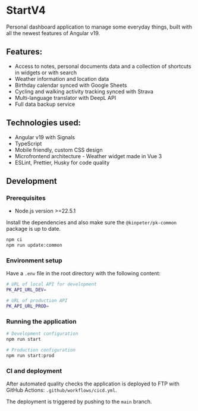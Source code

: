 # StartV4

Personal dashboard application to manage some everyday things, built with all the newest features of Angular v19.

## Features:

- Access to notes, personal documents data and a collection of shortcuts in widgets or with search
- Weather information and location data
- Birthday calendar synced with Google Sheets
- Cycling and walking activity tracking synced with Strava
- Multi-language translator with DeepL API
- Full data backup service

## Technologies used:

- Angular v19 with Signals
- TypeScript
- Mobile friendly, custom CSS design
- Microfrontend architecture - Weather widget made in Vue 3
- ESLint, Prettier, Husky for code quality

## Development

### Prerequisites

- Node.js version >=22.5.1

Install the dependencies and also make sure the `@kinpeter/pk-common` package is up to date.

```bash
npm ci
npm run update:common
```

### Environment setup

Have a `.env` file in the root directory with the following content:

```bash
# URL of local API for development
PK_API_URL_DEV=

# URL of production API
PK_API_URL_PROD=
```

### Running the application

```bash
# Development configuration
npm run start

# Production configuration
npm run start:prod
```

### CI and deployment

After automated quality checks the application is deployed to FTP with GitHub Actions: `.github/workflows/cicd.yml`.

The deployment is triggered by pushing to the `main` branch.
